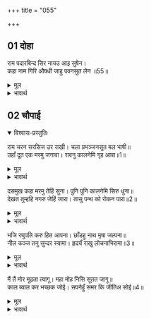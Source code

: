 +++
title = "055"

+++

## 01 दोहा

<div class="audioEmbed"  caption="AIR-वाचनम्" src="https://archive.org/download/rAmcharitmAnas-AIR/EPI-323.mp3"></div>

राम पदारबिन्द सिर नायउ आइ सुषेन।  
कहा नाम गिरि औषधी जाहु पवनसुत लेन ॥55॥  

<details><summary>मूल</summary>

राम पदारबिन्द सिर नायउ आइ सुषेन।  
कहा नाम गिरि औषधी जाहु पवनसुत लेन ॥55॥  
</details>

<details><summary>भावार्थ</summary>

 सुषेण ने आकर श्री रामजी के चरणारविन्दों में सिर नवाया। उसने पर्वत और औषध का नाम बताया, (और कहा कि) हे पवनपुत्र! औषधि लेने जाओ॥55॥  
</details>





## 02 चौपाई
<details open><summary>विश्वास-प्रस्तुतिः</summary>

राम चरन सरसिज उर राखी। चला प्रभञ्जनसुत बल भाषी॥  
उहाँ दूत एक मरमु जनावा। रावनु कालनेमि गृह आवा॥1॥  
</details>
<details><summary>मूल</summary>

राम चरन सरसिज उर राखी। चला प्रभञ्जनसुत बल भाषी॥  
उहाँ दूत एक मरमु जनावा। रावनु कालनेमि गृह आवा॥1॥  
</details>

<details><summary>भावार्थ</summary>

श्री रामजी के चरणकमलों को हृदय में रखकर पवनपुत्र हनुमान्‌जी अपना बल बखानकर (अर्थात्‌ मैं अभी लिए आता हूँ, ऐसा कहकर) चले। उधर एक गुप्तचर ने रावण को इस रहस्य की खबर दी। तब रावण कालनेमि के घर आया॥1॥  
</details>

दसमुख कहा मरमु तेहिं सुना। पुनि पुनि कालनेमि सिरु धुना॥  
देखत तुम्हहि नगरु जेहिं जारा। तासु पन्थ को रोकन पारा॥2॥  

<details><summary>मूल</summary>

दसमुख कहा मरमु तेहिं सुना। पुनि पुनि कालनेमि सिरु धुना॥  
देखत तुम्हहि नगरु जेहिं जारा। तासु पन्थ को रोकन पारा॥2॥  
</details>

<details><summary>भावार्थ</summary>

रावण ने उसको सारा मर्म (हाल) बतलाया। कालनेमि ने सुना और बार-बार सिर पीटा (खेद प्रकट किया)। (उसने कहा-) तुम्हारे देखते-देखते जिसने नगर जला डाला, उसका मार्ग कौन रोक सकता है?॥2॥  
</details>

भजि रघुपति करु हित आपना। छाँडहु नाथ मृषा जल्पना॥  
नील कञ्ज तनु सुन्दर स्यामा। हृदयँ राखु लोचनाभिरामा॥3॥  

<details><summary>मूल</summary>

भजि रघुपति करु हित आपना। छाँडहु नाथ मृषा जल्पना॥  
नील कञ्ज तनु सुन्दर स्यामा। हृदयँ राखु लोचनाभिरामा॥3॥  
</details>

<details><summary>भावार्थ</summary>

 श्री रघुनाथजी का भजन करके तुम अपना कल्याण करो! हे नाथ! झूठी बकवाद छोड दो। नेत्रों को आनन्द देने वाले नीलकमल के समान सुन्दर श्याम शरीर को अपने हृदय में रखो॥3॥  
</details>

मैं तैं मोर मूढता त्यागू। महा मोह निसि सूतत जागू॥  
काल ब्याल कर भच्छक जोई। सपनेहुँ समर कि जीतिअ सोई॥4॥  

<details><summary>मूल</summary>

मैं तैं मोर मूढता त्यागू। महा मोह निसि सूतत जागू॥  
काल ब्याल कर भच्छक जोई। सपनेहुँ समर कि जीतिअ सोई॥4॥  
</details>

<details><summary>भावार्थ</summary>

 मैं-तू (भेद-भाव) और ममता रूपी मूढता को त्याग दो। महामोह (अज्ञान) रूपी रात्रि में सो रहे हो, सो जाग उठो, जो काल रूपी सर्प का भी भक्षक है, कहीं स्वप्न में भी वह रण में जीता जा सकता है?॥4॥  
</details>


